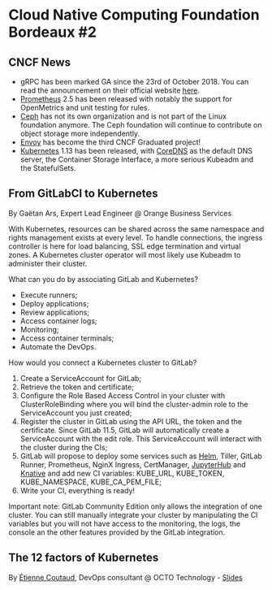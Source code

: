 # Cloud Native Computing Foundation Bordeaux #2

## CNCF News

- gRPC has been marked GA since the 23rd of October 2018. You can read the announcement on their official website [here](https://grpc.io/blog/grpc-web-ga).
- [Prometheus](https://prometheus.io/) 2.5 has been released with notably the support for OpenMetrics and unit testing for rules.
- [Ceph](https://ceph.com/) has not its own organization and is not part of the Linux foundation anymore. The Ceph foundation will continue to contribute on object storage more independently.
- [Envoy](https://www.envoyproxy.io/) has become the third CNCF Graduated project!
- [Kubernetes](https://kubernetes.io/) 1.13 has been released, with [CoreDNS](https://coredns.io/) as the default DNS server, the Container Storage Interface, a more serious Kubeadm and the StatefulSets.

## From GitLabCI to Kubernetes
By Gaëtan Ars, Expert Lead Engineer @ Orange Business Services

With Kubernetes, resources can be shared across the same namespace and rights management exists at every level. To handle connections, the ingress controller is here for load balancing, SSL edge termination and virtual zones.
A Kubernetes cluster operator will most likely use Kubeadm to administer their cluster.

What can you do by associating GitLab and Kubernetes?
- Execute runners;
- Deploy applications;
- Review applications;
- Access container logs;
- Monitoring;
- Access container terminals;
- Automate the DevOps.

How would you connect a Kubernetes cluster to GitLab?
1. Create a ServiceAccount for GitLab;
2. Retrieve the token and certificate;
3. Configure the Role Based Access Control in your cluster with ClusterRoleBinding where you will bind the cluster-admin role to the ServiceAccount you just created;
4. Register the cluster in GitLab using the API URL, the token and the certificate. Since GitLab 11.5, GitLab will automatically create a ServiceAccount with the edit role. This ServiceAccount will interact with the cluster during the CIs;
5. GitLab will propose to deploy some services such as [Helm](https://helm.sh/), Tiller, GitLab Runner, Prometheus, NginX Ingress, CertManager, [JupyterHub](https://jupyter.org/hub) and [Knative](https://pivotal.io/knative) and add new CI variables: KUBE_URL, KUBE_TOKEN, KUBE_NAMESPACE, KUBE_CA_PEM_FILE;
6. Write your CI, everything is ready!

Important note: GitLab Community Edition only allows the integration of one cluster. You can still manually integrate your cluster by manipulating the CI variables but you will not have access to the monitoring, the logs, the console an the other features provided by the GitLab integration.

## The 12 factors of Kubernetes
By [Étienne Coutaud](https://twitter.com/etiennecoutaud), DevOps consultant @ OCTO Technology \- [Slides](https://speakerdeck.com/etiennecoutaud/12-factors-kubernetes)
